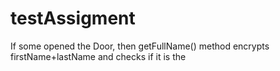 # testAssigment
If some opened the Door, then getFullName() method encrypts firstName+lastName and checks if it is the
